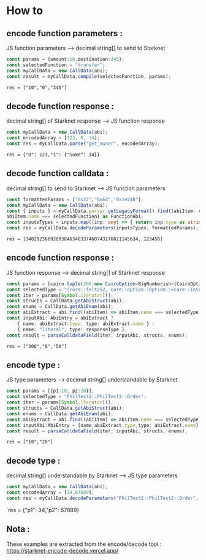 # How to
## encode function parameters :
JS function parameters --> decimal string[] to send to Starknet
```typescript
const params = {amount:10,destination:345}; 
const selectedFunction = "transfer"; 
const myCallData = new CallData(abi);
const result = myCallData.compile(selectedFunction, params);
```
`res = ["10","0","345"]`

## decode function response :
decimal string[] of Starknet response --> JS function response
```typescript
const myCallData = new CallData(abi);
const encodedArray = [123, 0, 34]; 
const res = myCallData.parse("get_owner", encodedArray);
```
`res = {"0": 123,"1": {"Some": 34}}`

## decode function calldata :
decimal string[] to send to Starknet --> JS function parameters
```typescript
const formattedParams = ["0x22","0x64","0x1e240"];
const myCallData = new CallData(abi);
const { inputs } = myCallData.parser.getLegacyFormat().find((abiItem: AbiEntry) => 
abiItem.name === selectedFunction) as FunctionAbi;
const inputsTypes = inputs.map((inp: any) => { return inp.type as string });
const res = myCallData.decodeParameters(inputsTypes, formattedParams);
```
`res = [34028236692093846346337460743176821145634, 123456]`

## encode function response :
JS function response --> decimal string[] of Starknet response
```typescript
const params = [cairo.tuple(300,new CairoOption<BigNumberish>(CairoOptionVariant.Some,50))]; 
const selectedType = "(core::felt252, core::option::Option::<core::integer::u8>)"; 
const iter = params[Symbol.iterator](); 
const structs = CallData.getAbiStruct(abi);
const enums = CallData.getAbiEnum(abi);
const abiExtract = abi.find((abiItem) => abiItem.name === selectedType); 
const inputAbi: AbiEntry = abiExtract ? 
    { name: abiExtract.type, type: abiExtract.name } :
    { name: "literal", type: responseType };
const result = parseCalldataField(iter, inputAbi, structs, enums);
```
`res = ["300","0","50"]`

## encode type :
JS type parameters --> decimal string[] understandable by Starknet 
```typescript
const params = [{p1:10, p2:20}]; 
const selectedType = "PhilTest2::PhilTest2::Order"; 
const iter = params[Symbol.iterator](); 
const structs = CallData.getAbiStruct(abi);
const enums = CallData.getAbiEnum(abi);
const abiExtract = abi.find((abiItem) => abiItem.name === selectedType); 
const inputAbi:AbiEntry = {name:abiExtract.type,type: abiExtract.name};
const result = parseCalldataField(iter, inputAbi, structs, enums);
```
`res = ["10","20"]`

## decode type : 
decimal string[] understandable by Starknet --> JS type parameters
```typescript
const myCallData = new CallData(abi);
const encodedArray = [34,67889]; 
const res = myCallData.decodeParameters("PhilTest2::PhilTest2::Order", encodedArray);
```
`res = {"p1": 34,"p2": 67889}

## Nota :
These examples are extracted from the encode/decode tool : https://starknet-encode-decode.vercel.app/
